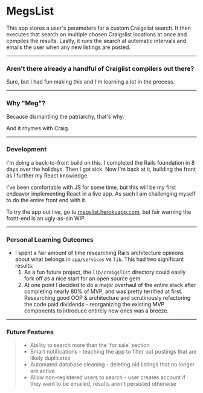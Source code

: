 # MegsList

This app stores a user's parameters for a custom Craigslist search. It then executes that search on multiple chosen Craigslist locations at once and compiles the results. Lastly, it runs the search at automatic intervals and emails the user when any new listings are posted.

---

### Aren't there already a handful of Craiglist compilers out there?

Sure, but I had fun making this and I'm learning a lot in the process.

---

### Why "Meg"?

Because dismantling the patriarchy, that's why.

And it rhymes with Craig.

---

### Development

I'm doing a back-to-front build on this. I completed the Rails foundation in 8 days over the holidays. Then I got sick. Now I'm back at it, building the front as I further my React knowledge.

I've been comfortable with JS for some time, but this will be my first endeavor implementing React in a live app. As such I am challenging myself to do the entire front end with it.

To try the app out live, go to [megslist.herokuapp.com](http://megslist.herokuapp.com), but fair warning the front-end is an ugly-as-sin WIP.

---

### Personal Learning Outcomes

- I spent a fair amount of time researching Rails architecture opinions about what belongs in `app/services` vs `lib`. This had two significant results:
  1. As a fun future project, the `lib/craigslist` directory could easily fork off as a nice start for an open source gem.
  2. At one point I decided to do a major overhaul of the entire stack after completing nearly 80% of MVP, and was pretty terrified at first. Researching good OOP & architecture and scrutinously refactoring the code paid dividends - reorganizing the existing MVP components to introduce entirely new ones was a breeze.

---

### Future Features

> - Ability to search more than the 'for sale' section
> - Smart notifications - teaching the app to filter out postings that are likely duplicates
> - Automated database cleaning - deleting old listings that no longer are active
> - Allow non-registered users to search - user creates account if they want to be emailed, results aren't persisted otherwise

